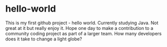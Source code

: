 # hello-world
This is my first github project - hello world.
Currently studying Java. Not great at it but really enjoy it. Hope one day to make a contribution to a community coding project as part of a larger team.
How many developers does it take to change a light globe?
